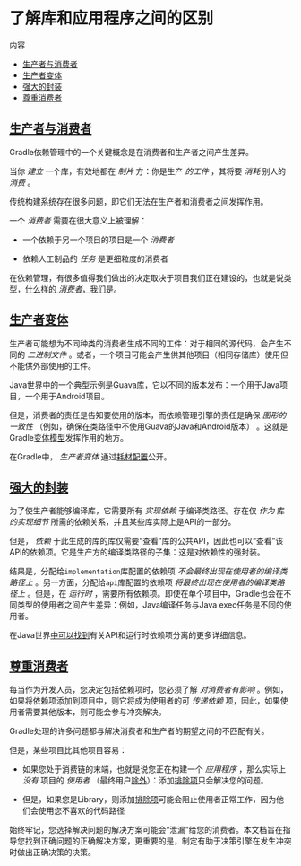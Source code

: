 # 了解库和应用程序之间的区别


内容

  * [生产者与消费者](#生产者与消费者)
  * [生产者变体](#生产者变体)
  * [强大的封装](#强大的封装)
  * [尊重消费者](#尊重消费者)

## [生产者与消费者](#生产者与消费者)

Gradle依赖管理中的一个关键概念是在消费者和生产者之间产生差异。

当你 _建立_ 一个库，有效地都在 _制片_ 方：你是生产 _的工件_ ，其将要 _消耗_ 别人的 _消费_ 。

传统构建系统存在很多问题，即它们无法在生产者和消费者之间发挥作用。

一个 _消费者_ 需要在很大意义上被理解：

  * 一个依赖于另一个项目的项目是一个 _消费者_

  * 依赖人工制品的 _任务_ 是更细粒度的消费者

在依赖管理，有很多值得我们做出的决定取决于项目我们正在建设的，也就是说类型，[什么样的 _消费者_，我们是](#尊重消费者)。

## [生产者变体](#生产者变体)

生产者可能想为不同种类的消费者生成不同的工件：对于相同的源代码，会产生不同的 _二进制文件_
。或者，一个项目可能会产生供其他项目（相同存储库）使用但不能供外部使用的工件。

Java世界中的一个典型示例是Guava库，它以不同的版本发布：一个用于Java项目，一个用于Android项目。

但是，消费者的责任是告知要使用的版本，而依赖管理引擎的责任是确保 _图形的一致性_ （例如，确保在类路径中不使用Guava的Java和Android版本）
。这就是Gradle[变体模型](/md/使用变体属性.md)发挥作用的地方。

在Gradle中， _生产者变体_
通过[耗材配置](/md/声明依赖.md#可解析和消耗性配置)公开。

## [强大的封装](#强大的封装)

为了使生产者能够编译库，它需要所有 _实现依赖_ 于编译类路径。存在仅 _作为_ 库 _的实现细节_ 所需的依赖关系，并且某些库实际上是API的一部分。

但是， _依赖_ 于此生成的库的库仅需要“查看”库的公共API，因此也可以“查看”该API的依赖项。它是生产方的编译类路径的子集：这是对依赖性的强封装。

结果是，分配给`implementation`库配置的依赖项 _不会最终出现在使用者的编译类路径上_ 。另一方面，分配给`api`库配置的依赖项
_将最终出现在使用者的编译类路径上_ 。但是，在 _运行时_
，需要所有依赖项。即使在单个项目中，Gradle也会在不同类型的使用者之间产生差异：例如，Java编译任务与Java exec任务是不同的使用者。

在Java世界[中可以找到](/md/Java库插件.md)有关API和运行时依赖项分离的更多详细信息。

## [尊重消费者](#尊重消费者)

每当作为开发人员，您决定包括依赖项时，您必须了解 _对消费者有影响_ 。例如，如果将依赖项添加到项目中，则它将成为使用者的可 _传递依赖_
项，因此，如果使用者需要其他版本，则可能会参与冲突解决。

Gradle处理的许多问题都与解决消费者和生产者的期望之间的不匹配有关。

但是，某些项目比其他项目容易：

  * 如果您处于消费链的末端，也就是说您正在构建一个 _应用程序_ ，那么实际上 _没有_ 项目的 _使用者_ （最终用户[除外](/md/降级版本并排除依赖项.md#排除传递依赖)）：添加[排除项](/md/降级版本并排除依赖项.md#排除传递依赖)只会解决您的问题。

  * 但是，如果您是Library，则添加[排除项](/md/降级版本并排除依赖项.md#排除传递依赖)可能会阻止使用者正常工作，因为他们会使用您不喜欢的代码路径

始终牢记，您选择解决问题的解决方案可能会“泄漏”给您的消费者。本文档旨在指导您找到正确问题的正确解决方案，更重要的是，制定有助于决策引擎在发生冲突时做出正确决策的决策。


